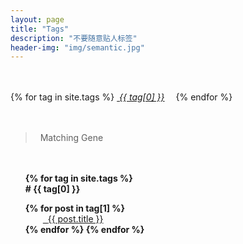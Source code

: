 ```yaml
---
layout: page
title: "Tags"
description: "不要随意贴人标签"  
header-img: "img/semantic.jpg"  
---
```


<div id='tag_cloud' style="margin:0.5in 0em;font-weight: normal;">
{% for tag in site.tags %}
<a href="#{{ tag[0] }}" title="{{ tag[0] }}" rel="{{ tag[1].size }}" style="margin-right:1em;"><i class="fa fa-tag">&nbsp;{{ tag[0] }}</i></a>
{% endfor %}
</div>

> <i class="fa fa-spinner">&nbsp;</i> Matching Gene

<ul class="listing" style="list-style-type: none;font-weight: bold;margin-top:0.5in;">
{% for tag in site.tags %}
  <li class="listing-seperator" id="{{ tag[0] }}" style="margin-bottom:1em">#&nbsp;{{ tag[0] }}</li>
{% for post in tag[1] %}
  <li class="listing-item" style="text-indent:1em;font-weight:normal;">
  <!--<time datetime="{{ post.date | date:"%Y-%m-%d" }}">{{ post.date | date:"%Y/%m/%d" }}</time>-->
  <a href="{{ post.url }}" title="{{ post.title }}" style="margin-left:1em;"><i class="fa fa-link">&nbsp;&nbsp;</i>{{ post.title }}</a>
  </li>
{% endfor %}
{% endfor %}
</ul>

<script src="/media/js/jquery.tagcloud.js" type="text/javascript" charset="utf-8"></script> 
<script language="javascript">
$.fn.tagcloud.defaults = {
    size: {start: 1, end: 1, unit: 'em'},
      color: {start: '#f8e0e6', end: '#ff3333'}
};

$(function () {
    $('#tag_cloud a').tagcloud();
});
</script>
